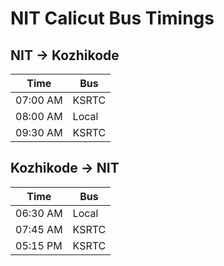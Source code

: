 # NIT Calicut Bus Timings

## NIT → Kozhikode
| Time   | Bus     |
|--------|---------|
| 07:00 AM | KSRTC |
| 08:00 AM | Local |
| 09:30 AM | KSRTC |

## Kozhikode → NIT
| Time   | Bus     |
|--------|---------|
| 06:30 AM | Local |
| 07:45 AM | KSRTC |
| 05:15 PM | KSRTC |
